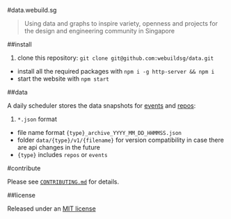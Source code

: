 #data.webuild.sg

> Using data and graphs to inspire variety, openness and projects for the design and engineering community in Singapore

##install

1. clone this repository: `git clone git@github.com:webuildsg/data.git`
- install all the required packages with `npm i -g http-server && npm i`
- start the website with `npm start`

##data

A daily scheduler stores the data snapshots for [events](https://github.com/webuildsg/data/tree/gh-pages/data/events/v1) and [repos](https://github.com/webuildsg/data/tree/gh-pages/data/repos/v1):

1. `*.json` format
- file name format `{type}_archive_YYYY_MM_DD_HHMMSS.json`
- folder `data/{type}/v1/{filename}` for version compatibility in case there are api changes in the future
- `{type}` includes `repos` or `events`

#contribute

Please see [`CONTRIBUTING.md`](CONTRIBUTING.md) for details.

##license

Released under an [MIT license](LICENSE)
